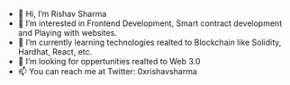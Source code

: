 - 👋 Hi, I’m Rishav Sharma
- 👀 I’m interested in Frontend Development, Smart contract development and Playing with websites.
- 🌱 I’m currently learning technologies realted to Blockchain like Solidity, Hardhat, React, etc.
- 💞️ I’m looking for oppertunities realted to Web 3.0
- 📫 You can reach me at Twitter: 0xrishavsharma

<!---
rishavsharma-eth/rishavsharma-eth is a ✨ special ✨ repository because its `README.md` (this file) appears on your GitHub profile.
You can click the Preview link to take a look at your changes.
--->
